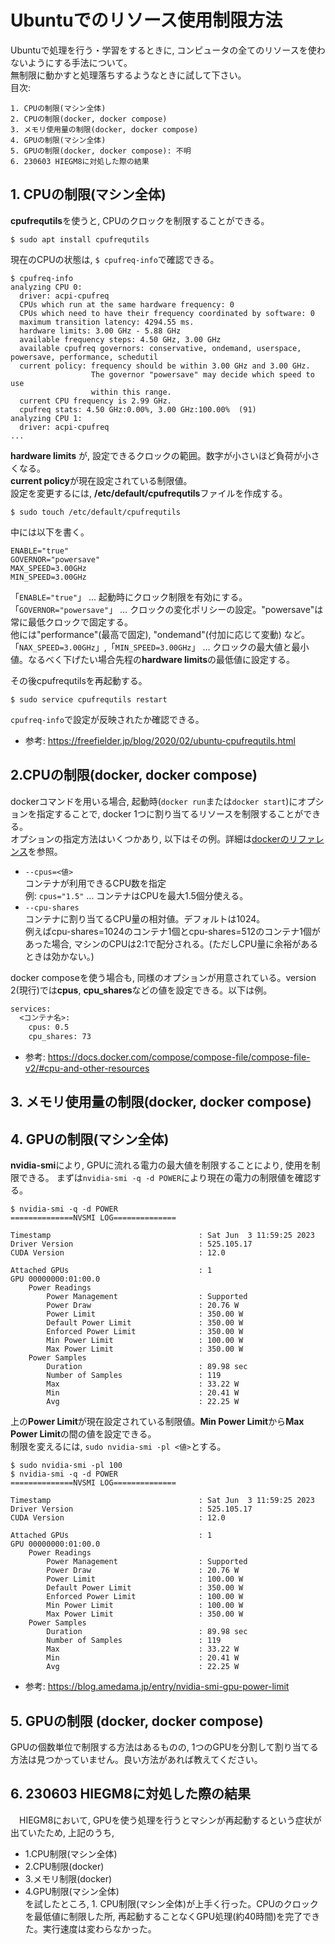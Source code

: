 # Ubuntuでのリソース使用制限方法
Ubuntuで処理を行う・学習をするときに, コンピュータの全てのリソースを使わないようにする手法について。  
無制限に動かすと処理落ちするようなときに試して下さい。  
目次:

    1. CPUの制限(マシン全体)  
    2. CPUの制限(docker, docker compose)  
    3. メモリ使用量の制限(docker, docker compose)
    4. GPUの制限(マシン全体)  
    5. GPUの制限(docker, docker compose): 不明
    6. 230603 HIEGM8に対処した際の結果  

## 1. CPUの制限(マシン全体)
**cpufrequtils**を使うと, CPUのクロックを制限することができる。
```
$ sudo apt install cpufrequtils
```
現在のCPUの状態は, ```$ cpufreq-info```で確認できる。
```
$ cpufreq-info
analyzing CPU 0:
  driver: acpi-cpufreq
  CPUs which run at the same hardware frequency: 0
  CPUs which need to have their frequency coordinated by software: 0
  maximum transition latency: 4294.55 ms.
  hardware limits: 3.00 GHz - 5.88 GHz
  available frequency steps: 4.50 GHz, 3.00 GHz
  available cpufreq governors: conservative, ondemand, userspace, powersave, performance, schedutil
  current policy: frequency should be within 3.00 GHz and 3.00 GHz.
                  The governor "powersave" may decide which speed to use
                  within this range.
  current CPU frequency is 2.99 GHz.
  cpufreq stats: 4.50 GHz:0.00%, 3.00 GHz:100.00%  (91)
analyzing CPU 1:
  driver: acpi-cpufreq
...
```
**hardware limits** が, 設定できるクロックの範囲。数字が小さいほど負荷が小さくなる。  
**current policy**が現在設定されている制限値。   
設定を変更するには, **/etc/default/cpufrequtils**ファイルを作成する。
```
$ sudo touch /etc/default/cpufrequtils
```
中には以下を書く。
```
ENABLE="true"
GOVERNOR="powersave"
MAX_SPEED=3.00GHz
MIN_SPEED=3.00GHz

```
「```ENABLE="true"```」 … 起動時にクロック制限を有効にする。  
「```GOVERNOR="powersave"```」 … クロックの変化ポリシーの設定。"powersave"は常に最低クロックで固定する。  
他には"performance"(最高で固定), "ondemand"(付加に応じて変動) など。  
「```NAX_SPEED=3.00GHz```」,「```MIN_SPEED=3.00GHz```」 … クロックの最大値と最小値。なるべく下げたい場合先程の**hardware limits**の最低値に設定する。  

その後cpufrequtilsを再起動する。
```
$ sudo service cpufrequtils restart
```
```cpufreq-info```で設定が反映されたか確認できる。
- 参考: https://freefielder.jp/blog/2020/02/ubuntu-cpufrequtils.html

## 2.CPUの制限(docker, docker compose)
dockerコマンドを用いる場合, 起動時(```docker run```または```docker start```)にオプションを指定することで, docker 1つに割り当てるリソースを制限することができる。  
オプションの指定方法はいくつかあり, 以下はその例。詳細は[dockerのリファレンス](https://matsuand.github.io/docs.docker.jp.onthefly/config/containers/resource_constraints/)を参照。  
- ```--cpus=<値>```  
コンテナが利用できるCPU数を指定  
例: ```cpus="1.5"``` … コンテナはCPUを最大1.5個分使える。
- ```--cpu-shares```  
コンテナに割り当てるCPU量の相対値。デフォルトは1024。  
例えばcpu-shares=1024のコンテナ1個とcpu-shares=512のコンテナ1個があった場合, マシンのCPUは2:1で配分される。(ただしCPU量に余裕があるときは効かない。)  

docker composeを使う場合も, 同様のオプションが用意されている。version 2(現行)では**cpus**, **cpu_shares**などの値を設定できる。以下は例。
```Dockerfile
services:
  <コンテナ名>:
    cpus: 0.5
    cpu_shares: 73
```

- 参考: https://docs.docker.com/compose/compose-file/compose-file-v2/#cpu-and-other-resources

## 3. メモリ使用量の制限(docker, docker compose)

## 4. GPUの制限(マシン全体)
**nvidia-smi**により, GPUに流れる電力の最大値を制限することにより, 使用を制限できる。
まずは```nvidia-smi -q -d POWER```により現在の電力の制限値を確認する。
```
$ nvidia-smi -q -d POWER
==============NVSMI LOG==============

Timestamp                                 : Sat Jun  3 11:59:25 2023
Driver Version                            : 525.105.17
CUDA Version                              : 12.0

Attached GPUs                             : 1
GPU 00000000:01:00.0
    Power Readings
        Power Management                  : Supported
        Power Draw                        : 20.76 W
        Power Limit                       : 350.00 W
        Default Power Limit               : 350.00 W
        Enforced Power Limit              : 350.00 W
        Min Power Limit                   : 100.00 W
        Max Power Limit                   : 350.00 W
    Power Samples
        Duration                          : 89.98 sec
        Number of Samples                 : 119
        Max                               : 33.22 W
        Min                               : 20.41 W
        Avg                               : 22.25 W
```
上の**Power Limit**が現在設定されている制限値。**Min Power Limit**から**Max Power Limit**の間の値を設定できる。  
制限を変えるには, ```sudo nvidia-smi -pl <値>```とする。
```
$ sudo nvidia-smi -pl 100
$ nvidia-smi -q -d POWER
==============NVSMI LOG==============

Timestamp                                 : Sat Jun  3 11:59:25 2023
Driver Version                            : 525.105.17
CUDA Version                              : 12.0

Attached GPUs                             : 1
GPU 00000000:01:00.0
    Power Readings
        Power Management                  : Supported
        Power Draw                        : 20.76 W
        Power Limit                       : 100.00 W
        Default Power Limit               : 350.00 W
        Enforced Power Limit              : 100.00 W
        Min Power Limit                   : 100.00 W
        Max Power Limit                   : 350.00 W
    Power Samples
        Duration                          : 89.98 sec
        Number of Samples                 : 119
        Max                               : 33.22 W
        Min                               : 20.41 W
        Avg                               : 22.25 W
```
- 参考: https://blog.amedama.jp/entry/nvidia-smi-gpu-power-limit

## 5. GPUの制限 (docker, docker compose)
GPUの個数単位で制限する方法はあるものの, 1つのGPUを分割して割り当てる方法は見つかっていません。良い方法があれば教えてください。

## 6. 230603 HIEGM8に対処した際の結果
　HIEGM8において, GPUを使う処理を行うとマシンが再起動するという症状が出ていたため, 上記のうち,  
- 1.CPU制限(マシン全体)  
- 2.CPU制限(docker)  
- 3.メモリ制限(docker)  
- 4.GPU制限(マシン全体)  
を試したところ, 1. CPU制限(マシン全体)が上手く行った。CPUのクロックを最低値に制限した所, 再起動することなくGPU処理(約40時間)を完了できた。実行速度は変わらなかった。

